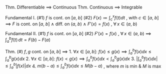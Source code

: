 Thm. Differentiable $\implies$ Continuous
Thm. Continuous $\implies$ Integrable


Fundamental I.
(#1)  $f$ is cont. on $[a,\;b]$
(#2)  $F(x)\coloneqq\int_{c}^{x}f(t)dt$ , with $c\in[a,\;b]$
	  $\implies$
	  $F$ is cont. on $[a,\;b]$ $\land$ diff. on $(a,\;b)$ $\land$
	  $F'(x)=f(x)$ , $\forall\,x\in(a,\;b)$

Fundamental II.
(#1)  $f$ is cont. on $[a,\;b]$
(#2)  $F'(x)=f(x)$ , $\forall\,x\in(a,\;b)$
	  $\implies$
	  $\int_a^b f(t)\,dt=F(b)-F(a)$


Thm.
(#)  $f,\,g$ cont. on $[a,\;b]$
	 $\implies$
	 1. $\forall x\in [a,\,b]:$  $f(x)\leq g(x)\implies\int_a^bf(x)dx\leq\int_a^bg(x)dx$
	 2. $\forall x\in [a,\,b]:$  $f(x)<g(x)\implies\int_a^bf(x)dx<\int_a^bg(x)dx$
	 3. $|\int_a^bf(x)dx|\leq\int_a^b|f(x)|dx$
	 4. $m(b-a)\leq\int_a^bf(x)dx\leq M(b-a)$ , where $m$ is min & $M$ is max
